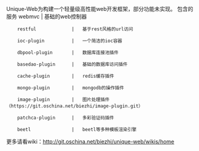 Unique-Web为构建一个轻量级高性能web开发框架，部分功能未实现。
    包含的服务
		webmvc				|	基础的web控制器
		
		restful				|	基于rest风格的url访问
		
		ioc-plugin			|	一个简洁的ioc容器
		
		dbpool-plugin		|	数据库连接池插件
		
		basedao-plugin		|	基础的数据库访问插件
		
		cache-plugin		|	redis缓存插件
        
        mongo-plugin        |   mongodb的操作插件
		
		image-plugin		|	图片处理插件（https://git.oschina.net/biezhi/image-plugin.git）
		
		patchca-plugin		|	多彩验证码插件	
			
		beetl				|	beetl等多种模板渲染引擎
		
		
更多请看wiki：http://git.oschina.net/biezhi/unique-web/wikis/home